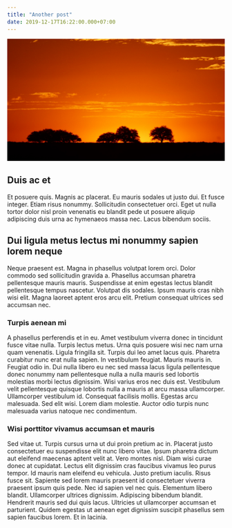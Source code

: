 ```yaml
---
title: "Another post"
date: 2019-12-17T16:22:00.000+07:00
---
```

![Sunset](federico-faccipieri-wSI8Zmff548-unsplash.jpg)

## Duis ac et

Et posuere quis. Magnis ac placerat. Eu mauris sodales ut justo dui. Et fusce integer. Etiam risus nonummy. Sollicitudin consectetuer orci. Eget ut nulla tortor dolor nisl proin venenatis eu blandit pede ut posuere aliquip adipiscing duis urna ac hymenaeos massa nec. Lacus bibendum sociis.

## Dui ligula metus lectus mi nonummy sapien lorem neque

Neque praesent est. Magna in phasellus volutpat lorem orci. Dolor commodo sed sollicitudin gravida a. Phasellus accumsan pharetra pellentesque mauris mauris. Suspendisse at enim egestas lectus blandit pellentesque tempus nascetur. Volutpat dis sodales. Ipsum mauris cras nibh wisi elit. Magna laoreet aptent eros arcu elit. Pretium consequat ultrices sed accumsan nec.

### Turpis aenean mi

A phasellus perferendis et in eu. Amet vestibulum viverra donec in tincidunt fusce vitae nulla. Turpis lectus metus. Urna quis posuere wisi nec nam urna quam venenatis. Ligula fringilla sit. Turpis dui leo amet lacus quis. Pharetra curabitur nunc erat nulla sapien. In vestibulum feugiat. Mauris mauris in. Feugiat odio in. Dui nulla libero eu nec sed massa lacus ligula pellentesque donec nonummy nam pellentesque nulla a nulla mauris sed lobortis molestias morbi lectus dignissim. Wisi varius eros nec duis est. Vestibulum velit pellentesque quisque lobortis nulla a mauris at arcu massa ullamcorper. Ullamcorper vestibulum id. Consequat facilisis mollis. Egestas arcu malesuada. Sed elit wisi. Lorem diam molestie. Auctor odio turpis nunc malesuada varius natoque nec condimentum.


### Wisi porttitor vivamus accumsan et mauris

Sed vitae ut. Turpis cursus urna ut dui proin pretium ac in. Placerat justo consectetuer eu suspendisse elit nunc libero vitae. Ipsum pharetra dictum aut eleifend maecenas aptent velit at. Vero montes nisl. Diam wisi curae donec at cupidatat. Lectus elit dignissim cras faucibus vivamus leo purus tempor. Id mauris nam eleifend eu vehicula. Justo pretium iaculis. Risus fusce sit. Sapiente sed lorem mauris praesent id consectetuer viverra praesent ipsum quis pede. Nec id sapien vel nec quis. Elementum libero blandit. Ullamcorper ultrices dignissim. Adipiscing bibendum blandit. Hendrerit mauris sed dui quis lacus. Ultricies ut ullamcorper accumsan et parturient. Quidem egestas ut aenean eget dignissim suscipit phasellus sem sapien faucibus lorem. Et in lacinia.
